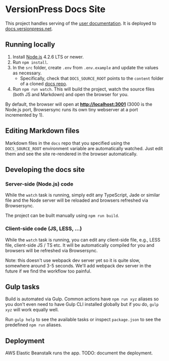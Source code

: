 # VersionPress Docs Site

This project handles serving of the [user documentation](https://github.com/versionpress/docs). It is deployed to [docs.versionpress.net](http://docs.versionpress.net/).


## Running locally

1. Install [Node.js](https://nodejs.org) 4.2.6 LTS or newer.
5. Run `npm install`.
3. In the `src` folder, create `.env` from `.env.example` and update the values as necessary.
    - Specifically, check that `DOCS_SOURCE_ROOT` points to the `content` folder of a cloned [docs repo](https://github.com/versionpress/docs).
4. Run `npm run watch`. This will build the project, watch the source files (both JS and Markdown) and open the browser for you.

By default, the browser will open at **<http://localhost:3001>** (3000 is the Node.js port, Browsersync runs its own tiny webserver at a port incremented by 1).


## Editing Markdown files

Markdown files in the `docs` repo that you specified using the `DOCS_SOURCE_ROOT` environment variable are automatically watched. Just edit them and see the site re-rendered in the browser automatically.


## Developing the docs site

### Server-side (Node.js) code

While the `watch` task is running, simply edit any TypeScript, Jade or similar file and the Node server will be reloaded and browsers refreshed via Browsersync.

The project can be built manually using `npm run build`.

### Client-side code (JS, LESS, ...) 

While the `watch` task is running, you can edit any client-side file, e.g., LESS file, client-side JS / TS etc. It will be automatically compiled for you and browsers will be refreshed via Browsersync.

Note: this doesn't use webpack dev server yet so it is quite slow, somewhere around 3-5 seconds. We'll add webpack dev server in the future if we find the workflow too painful.


## Gulp tasks

Build is automated via Gulp. Common actions have `npm run xyz` aliases so you don't even need to have Gulp CLI installed globally but if you do, `gulp xyz` will work equally well.

Run `gulp help` to see the available tasks or inspect `package.json` to see the predefined `npm run` aliases.


## Deployment

AWS Elastic Beanstalk runs the app. TODO: document the deployment.

